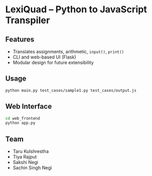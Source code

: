 # LexiQuad – Python to JavaScript Transpiler

## Features
- Translates assignments, arithmetic, `input()`, `print()`
- CLI and web-based UI (Flask)
- Modular design for future extensibility

## Usage
```bash
python main.py test_cases/sample1.py test_cases/output.js
```

## Web Interface
```bash
cd web_frontend
python app.py
```

## Team
- Taru Kulshrestha
- Tiya Rajput
- Sakshi Negi
- Sachin Singh Negi